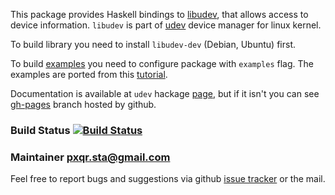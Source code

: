 This package provides Haskell bindings to [libudev][libudev], that
allows access to device information. `libudev` is part of [udev][udev]
device manager for linux kernel.

To build library you need to install `libudev-dev` (Debian, Ubuntu) first.

To build [examples](examples) you need to configure package with
`examples` flag. The examples are ported from this [tutorial][tutor].

Documentation is available at `udev` hackage [page][hackage-docs], but
if it isn't you can see [gh-pages][github-docs] branch hosted by
github.

### Build Status [![Build Status][status-img]][status-link]

### Maintainer <pxqr.sta@gmail.com>

Feel free to report bugs and suggestions via github
[issue tracker][issues] or the mail.

[udev]:        http://cgit.freedesktop.org/systemd/systemd/tree/src/udev
[libudev]:     http://www.freedesktop.org/software/systemd/libudev/
[tutor]:       http://www.signal11.us/oss/udev
[hackage-docs]: http://hackage.haskell.org/package/udev
[github-docs]: http://pxqr.github.io/udev/
[status-img]:  https://travis-ci.org/pxqr/udev.png
[status-link]: https://travis-ci.org/pxqr/udev
[issues]:      https://github.com/pxqr/udev/issues
